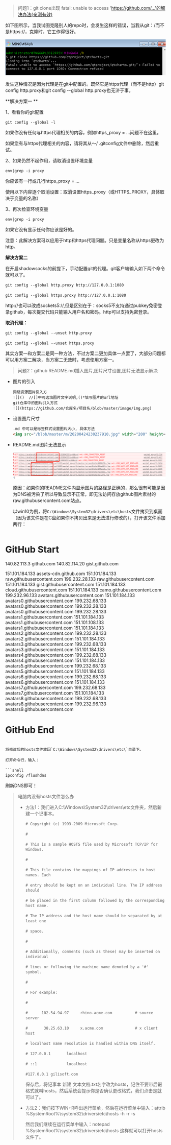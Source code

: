 > 问题1：git clone出现 fatal: unable to access 'https://github.com/...'的解决办法(亲测有效)

如下图所示，当我试图克隆别人的repo时，会发生这样的错误，当我从git：/而不是https://，克隆时，它工作得很好。

![](image/20190428170013145.png)

发生这种情况是因为代理是在git中配置的。既然它是https代理（而不是http）git config http.proxy和git config --global http.proxy也无济于事。

**解决方案一 **

1、看看你的git配置

```shell
git config --global -l
```

如果你没有任何与https代理相关的内容，例如https_proxy = ...问题不在这里。

如果您有与https代理相关的内容，请将其从〜/ .gitconfig文件中删除，然后重试。

2、如果仍然不起作用，请取消设置环境变量 

```shell
env|grep -i proxy  
```

 你应该有一行或几行https_proxy = ...

使用以下内容逐个取消设置：取消设置https_proxy（或HTTPS_PROXY，具体取决于变量的名称）

3、再次检查环境变量

```shell
env|grep -i proxy  
```

如果它没有显示任何你应该是好的。

注意：此解决方案可以应用于http和https代理问题。只是变量名称从https更改为http。

**解决方案二**

在开启shadowsocks的前提下，手动配置git的代理。git客户端输入如下两个命令就可以了。

```shell
git config --global http.proxy http://127.0.0.1:1080

git config --global https.proxy http://127.0.0.1:1080
```

http://也可以改成sockets5://,但是区别在于：socks5不支持通过pubkey免密登录github，每次提交代码只能输入用户名和密码。http可以支持免密登录。

**取消代理：**

```shell
git config --global --unset http.proxy 

git config --global --unset https.proxy 
```

其实方案一和方案二是同一种方法，不过方案二更加具体一点罢了，大部分问题都可以用方案二解决，当方案二无效时，考虑使用方案一。

> 问题2：github README.md插入图片,图片尺寸设置,图片无法显示解决

- 图片的引入

  ```shell
  网络资源图片引入方
  ![]()  //[]中可选填图片文字说明,()*填写图片的url地址
  git仓库中的图片引入方式
  ![](https://github.com/仓库名/项目名/blob/master/image/img.png)
  ```

- 设置图片尺寸

  ```html
  .md 中可以是标签样式设置图片大小, 具体方法
  <img src="/blob/master/m/20200424230237910.jpg" width="200" height="200" alt="微信小程序" style="float:left" />
  ```

- README.md图片无法显示

  ![](image/2144331-20201014201406919-1948591796.png)

  原因：如果你的README文件内显示图片的路径是正确的，那么很有可能是因为DNS被污染了所以导致显示不正常，即无法访问存放github图片素材的raw.githubusercontent.com站点。

  以win10为例，将`C:\Windows\System32\drivers\etc\hosts`文件拷贝到桌面（因为该文件是在C盘如果你不拷贝出来是无法进行修改的），打开该文件添加两行：

  ```
# GitHub Start
140.82.113.3      github.com
140.82.114.20     gist.github.com

151.101.184.133    assets-cdn.github.com
151.101.184.133    raw.githubusercontent.com
199.232.28.133     raw.githubusercontent.com
151.101.184.133    gist.githubusercontent.com
151.101.184.133    cloud.githubusercontent.com
151.101.184.133    camo.githubusercontent.com
199.232.96.133     avatars.githubusercontent.com
151.101.184.133    avatars0.githubusercontent.com
199.232.68.133     avatars0.githubusercontent.com
199.232.28.133     avatars0.githubusercontent.com
199.232.28.133     avatars1.githubusercontent.com
151.101.184.133    avatars1.githubusercontent.com
151.101.108.133    avatars1.githubusercontent.com
151.101.184.133    avatars2.githubusercontent.com
199.232.28.133     avatars2.githubusercontent.com
151.101.184.133    avatars3.githubusercontent.com
199.232.68.133     avatars3.githubusercontent.com
151.101.184.133    avatars4.githubusercontent.com
199.232.68.133     avatars4.githubusercontent.com
151.101.184.133    avatars5.githubusercontent.com
199.232.68.133     avatars5.githubusercontent.com
151.101.184.133    avatars6.githubusercontent.com
199.232.68.133     avatars6.githubusercontent.com
151.101.184.133    avatars7.githubusercontent.com
199.232.68.133     avatars7.githubusercontent.com
151.101.184.133    avatars8.githubusercontent.com
199.232.68.133     avatars8.githubusercontent.com
199.232.96.133     avatars9.githubusercontent.com
# GitHub End
  ```

  将修改后的hosts文件放回`C:\Windows\System32\drivers\etc\`目录下。

  打开命令行，输入：

  ```shell
  ipconfig /flushdns
  ```

   刷新DNS即可！

> 电脑内没有hosts文件怎么办
>
> - 方法1：我们进入C:\Windows\System32\drivers\etc文件夹，然后新建一个记事本。
>
>   ```
>   # Copyright (c) 1993-2009 Microsoft Corp.
>   
>   #
>   
>   # This is a sample HOSTS file used by Microsoft TCP/IP for Windows.
>   
>   #
>   
>   # This file contains the mappings of IP addresses to host names. Each
>   
>   # entry should be kept on an individual line. The IP address should
>   
>   # be placed in the first column followed by the corresponding host name.
>   
>   # The IP address and the host name should be separated by at least one
>   
>   # space.
>   
>   #
>   
>   # Additionally, comments (such as these) may be inserted on individual
>   
>   # lines or following the machine name denoted by a '#' symbol.
>   
>   #
>   
>   # For example:
>   
>   #
>   
>   #      102.54.94.97     rhino.acme.com          # source server
>   
>   #       38.25.63.10     x.acme.com              # x client host
>   
>   # localhost name resolution is handled within DNS itself.
>   
>   # 127.0.0.1       localhost
>   
>   # ::1             localhost
>   
>   #127.0.0.1 gilisoft.com
>   ```
>
>   保存后，将记事本 新建 文本文档.txt名字改为hosts，记住不要带后辍格式就叫hosts，然后系统会提示你是否确认更改格式，我们点击是就可以了。
>
> - 方法2：我们按下WIN+R呼出运行菜单，然后在运行菜单中输入：attrib %SystemRoot%\system32\drivers\etc\hosts -h -r -s  
>
>   然后我们继续在运行菜单中输入：notepad %SystemRoot%\system32\drivers\etc\hosts 这样就可以打开hosts文件了。



